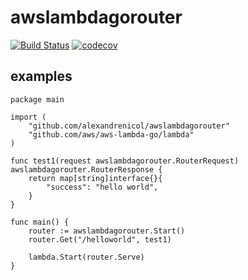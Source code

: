 # awslambdagorouter

[![Build Status](https://travis-ci.org/alexandrenicol/awslambdagorouter.png?branch=master)](https://travis-ci.org/alexandrenicol/awslambdagorouter)
[![codecov](https://codecov.io/gh/alexandrenicol/awslambdagorouter/branch/master/graph/badge.svg)](https://codecov.io/gh/alexandrenicol/awslambdagorouter)

## examples
```golang
package main

import (
	"github.com/alexandrenicol/awslambdagorouter"
	"github.com/aws/aws-lambda-go/lambda"
)

func test1(request awslambdagorouter.RouterRequest) awslambdagorouter.RouterResponse {
	return map[string]interface{}{
		"success": "hello world",
	}
}

func main() {
	router := awslambdagorouter.Start()
	router.Get("/helloworld", test1)

	lambda.Start(router.Serve)
}
```